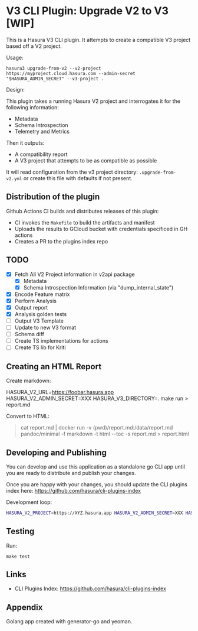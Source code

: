# V3 CLI Plugin: Upgrade V2 to V3 [WIP]

This is a Hasura V3 CLI plugin. It attempts to create a compatible V3 project based off a V2 project.

Usage:

```
hasura3 upgrade-from-v2 --v2-project https://myproject.cloud.hasura.com --admin-secret "$HASURA_ADMIN_SECRET" --v3-project .
```

Design:

This plugin takes a running Hasura V2 project and interrogates it for the following information:

* Metadata
* Schema Introspection
* Telemetry and Metrics

Then it outputs:

* A compatibility report
* A V3 project that attempts to be as compatible as possible

It will read configuration from the v3 project directory: `.upgrade-from-v2.yml` or create this file with defaults if not present.


## Distribution of the plugin

Github Actions CI builds and distributes releases of this plugin:

* CI invokes the `Makefile` to build the artifacts and manifest
* Uploads the results to GCloud bucket with credentials specificed in GH actions
* Creates a PR to the plugins index repo


## TODO

* [x] Fetch All V2 Project information in v2api package
  * [x] Metadata
  * [x] Schema Introspection Information (via "dump_internal_state")
* [x] Encode Feature matrix
* [x] Perform Analysis
* [x] Output report
* [x] Analysis golden tests
* [ ] Output V3 Template
* [ ] Update to new V3 format
* [ ] Schema diff
* [ ] Create TS implementations for actions
* [ ] Create TS lib for Kriti

## Creating an HTML Report

Create markdown:

HASURA_V2_URL=https://foobar.hasura.app HASURA_V2_ADMIN_SECRET=XXX HASURA_V3_DIRECTORY=. make run > report.md

Convert to HTML:

> cat report.md | docker run -v (pwd)/report.md:/data/report.md pandoc/minimal -f markdown -t html --toc -s report.md > report.html

## Developing and Publishing

You can develop and use this application as a standalone go CLI app until you are ready to distribute and publish your changes.

Once you are happy with your changes, you should update the CLI plugins index here: https://github.com/hasura/cli-plugins-index

Development loop:

```sh
HASURA_V2_PROJECT=https://XYZ.hasura.app HASURA_V2_ADMIN_SECRET=XXX HASURA_V3_PROJECT=. make dev
```

## Testing

Run:

```
make test
```


## Links

* CLI Plugins Index: https://github.com/hasura/cli-plugins-index


## Appendix

Golang app created with generator-go and yeoman.
